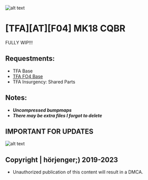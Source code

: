 ![alt text](https://i.imgur.com/BKIRNkt.png) 

# [TFA][AT][F04] MK18 CQBR
FULLY WIP!!!

## Requestments:
* TFA Base
* [TFA FO4 Base](https://github.com/horjenger/TFA-FO4-Base)
* TFA Insurgency: Shared Parts

## Notes:
* ***Uncompressed bumpmaps***
* ***There may be extra files I forgot to delete***

## IMPORTANT FOR UPDATES
![alt text](https://i.imgur.com/wBAscZ9.png) 

## Copyright | hörjenger;) 2019-2023

* Unauthorized publication of this content will result in a DMCA.

